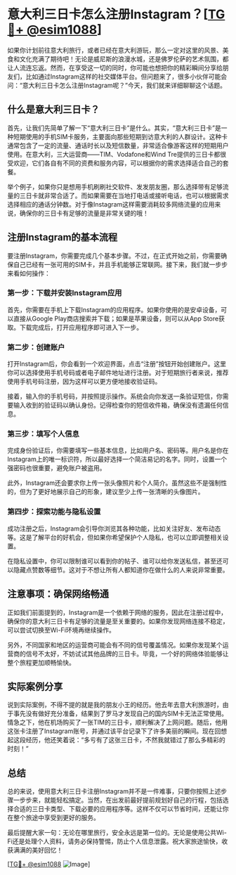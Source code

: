 # 意大利三日卡怎么注册Instagram？[[TG💪+ @esim1088](https://t.me/s/esim1088)]

如果你计划前往意大利旅行，或者已经在意大利游玩，那么一定对这里的风景、美食和文化充满了期待吧！无论是威尼斯的浪漫水城，还是佛罗伦萨的艺术氛围，都让人流连忘返。然而，在享受这一切的同时，你可能也想把你的精彩瞬间分享给朋友们，比如通过Instagram这样的社交媒体平台。但问题来了，很多小伙伴可能会问：“意大利三日卡怎么注册Instagram呢？”今天，我们就来详细聊聊这个话题。

## 什么是意大利三日卡？

首先，让我们先简单了解一下“意大利三日卡”是什么。其实，“意大利三日卡”是一种短期使用的手机SIM卡服务，主要面向那些短期到访意大利的人群设计。这种卡通常包含了一定的流量、通话时长以及短信数量，非常适合像游客这样的短期用户使用。在意大利，三大运营商——TIM、Vodafone和Wind Tre提供的三日卡都很受欢迎，它们各自有不同的资费和服务内容，可以根据你的需求选择适合自己的套餐。

举个例子，如果你只是想用手机刷刷社交软件、发发朋友圈，那么选择带有足够流量的三日卡就非常合适了。而如果需要在当地打电话或接听电话，也可以根据需求选择相应的通话分钟数。对于像Instagram这样需要消耗较多网络流量的应用来说，确保你的三日卡有足够的流量是非常关键的哦！

## 注册Instagram的基本流程

要注册Instagram，你需要完成几个基本步骤。不过，在正式开始之前，你需要确保自己已经有一张可用的SIM卡，并且手机能够正常联网。接下来，我们就一步步来看如何操作：

### 第一步：下载并安装Instagram应用

首先，你需要在手机上下载Instagram的应用程序。如果你使用的是安卓设备，可以直接从Google Play商店搜索并下载；如果是苹果设备，则可以从App Store获取。下载完成后，打开应用程序即可进入下一步。

### 第二步：创建账户

打开Instagram后，你会看到一个欢迎界面，点击“注册”按钮开始创建账户。这里你可以选择使用手机号码或者电子邮件地址进行注册。对于短期旅行者来说，推荐使用手机号码注册，因为这样可以更方便地接收验证码。

接着，输入你的手机号码，并按照提示操作。系统会向你发送一条验证短信，你需要输入收到的验证码以确认身份。记得检查你的短信收件箱，确保没有遗漏任何信息。

### 第三步：填写个人信息

完成身份验证后，你需要填写一些基本信息，比如用户名、密码等。用户名是你在Instagram上的唯一标识符，所以最好选择一个简洁易记的名字。同时，设置一个强密码也很重要，避免账户被盗用。

此外，Instagram还会要求你上传一张头像照片和个人简介。虽然这些不是强制性的，但为了更好地展示自己的形象，建议至少上传一张清晰的头像图片。

### 第四步：探索功能与隐私设置

成功注册之后，Instagram会引导你浏览其各种功能，比如关注好友、发布动态等。这是了解平台的好机会，但如果你希望保护个人隐私，也可以立即调整相关设置。

在隐私设置中，你可以限制谁可以看到你的帖子、谁可以给你发送私信，甚至还可以隐藏点赞数等细节。这对于不想让所有人都知道你在做什么的人来说非常重要。

## 注意事项：确保网络畅通

正如我们前面提到的，Instagram是一个依赖于网络的服务，因此在注册过程中，确保你的意大利三日卡有足够的流量是至关重要的。如果你发现网络连接不稳定，可以尝试切换至Wi-Fi环境再继续操作。

另外，不同国家和地区的运营商可能会有不同的信号覆盖情况。如果你发现某个运营商的信号不太好，不妨试试其他品牌的三日卡。毕竟，一个好的网络体验能够让整个旅程更加顺畅愉快。

## 实际案例分享

说到实际案例，不得不提的就是我的朋友小王的经历。他去年去意大利旅游时，由于事先没有做好充分准备，结果到了罗马才发现自己的国内SIM卡无法正常使用。情急之下，他在机场购买了一张TIM的三日卡，顺利解决了上网问题。随后，他用这张卡注册了Instagram账号，并通过该平台记录下了许多美丽的瞬间。现在回想起这段经历，他还笑着说：“多亏有了这张三日卡，不然我就错过了那么多精彩的时刻！”

## 总结

总的来说，使用意大利三日卡注册Instagram并不是一件难事，只要你按照上述步骤一步步来，就能轻松搞定。当然，在出发前最好提前规划好自己的行程，包括选择合适的三日卡类型、下载必要的应用程序等。这样不仅可以节省时间，还能让你在整个旅途中享受到更好的服务。

最后提醒大家一句：无论在哪里旅行，安全永远是第一位的。无论是使用公共Wi-Fi还是处理个人资料，请务必保持警惕，防止个人信息泄露。祝大家旅途愉快，收获满满的美好回忆！

[[TG💪+ @esim1088](https://t.me/s/esim1088) ![Image](https://i.postimg.cc/4NQfJmqS/Snipaste-2025-05-13-00-14-12.png)]